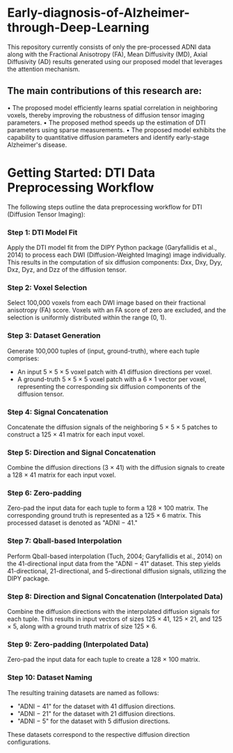 # Early-diagnosis-of-Alzheimer-through-Deep-Learning

This repository currently consists of only the pre-processed ADNI data along with the Fractional Anisotropy (FA), Mean Diffusivity (MD), Axial Diffusivity (AD) results generated using our proposed model that leverages the attention mechanism.


## The main contributions of this research are:
• The proposed model efficiently learns spatial correlation in neighboring voxels, thereby improving the robustness of diffusion tensor imaging parameters.
• The proposed method speeds up the estimation of DTI parameters using sparse measurements.
• The proposed model exhibits the capability to quantitative diffusion parameters and identify early-stage Alzheimer's disease.


# Getting Started: DTI Data Preprocessing Workflow

The following steps outline the data preprocessing workflow for DTI (Diffusion Tensor Imaging):

### Step 1: DTI Model Fit
Apply the DTI model fit from the DIPY Python package (Garyfallidis et al., 2014) to process each DWI (Diffusion-Weighted Imaging) image individually. This results in the computation of six diffusion components: Dxx, Dxy, Dyy, Dxz, Dyz, and Dzz of the diffusion tensor.

### Step 2: Voxel Selection
Select 100,000 voxels from each DWI image based on their fractional anisotropy (FA) score. Voxels with an FA score of zero are excluded, and the selection is uniformly distributed within the range (0, 1).

### Step 3: Dataset Generation
Generate 100,000 tuples of (input, ground-truth), where each tuple comprises:
- An input 5 × 5 × 5 voxel patch with 41 diffusion directions per voxel.
- A ground-truth 5 × 5 × 5 voxel patch with a 6 × 1 vector per voxel, representing the corresponding six diffusion components of the diffusion tensor.

### Step 4: Signal Concatenation
Concatenate the diffusion signals of the neighboring 5 × 5 × 5 patches to construct a 125 × 41 matrix for each input voxel.

### Step 5: Direction and Signal Concatenation
Combine the diffusion directions (3 × 41) with the diffusion signals to create a 128 × 41 matrix for each input voxel.

### Step 6: Zero-padding
Zero-pad the input data for each tuple to form a 128 × 100 matrix. The corresponding ground truth is represented as a 125 × 6 matrix. This processed dataset is denoted as "ADNI − 41."

### Step 7: Qball-based Interpolation
Perform Qball-based interpolation (Tuch, 2004; Garyfallidis et al., 2014) on the 41-directional input data from the "ADNI − 41" dataset. This step yields 41-directional, 21-directional, and 5-directional diffusion signals, utilizing the DIPY package.

### Step 8: Direction and Signal Concatenation (Interpolated Data)
Combine the diffusion directions with the interpolated diffusion signals for each tuple. This results in input vectors of sizes 125 × 41, 125 × 21, and 125 × 5, along with a ground truth matrix of size 125 × 6.

### Step 9: Zero-padding (Interpolated Data)
Zero-pad the input data for each tuple to create a 128 × 100 matrix.

### Step 10: Dataset Naming
The resulting training datasets are named as follows:
- "ADNI − 41" for the dataset with 41 diffusion directions.
- "ADNI − 21" for the dataset with 21 diffusion directions.
- "ADNI − 5" for the dataset with 5 diffusion directions.

These datasets correspond to the respective diffusion direction configurations.



